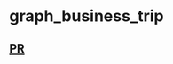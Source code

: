 # graph_business_trip

## [PR](https://github.com/BasharTaamneh/data-structures-and-algorithms/pull/42)
